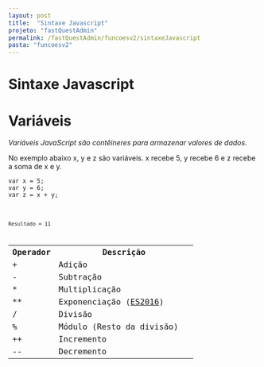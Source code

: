 ```yaml
---
layout: post
title:  "Sintaxe Javascript"
projeto: "fastQuestAdmin"
permalink: /fastQuestAdmin/funcoesv2/sintaxeJavascript
pasta: "funcoesv2"
---
```


# Sintaxe Javascript

# Variáveis
*Variáveis JavaScript são contêineres para armazenar valores de dados.*

No exemplo abaixo x, y e z são variáveis. x recebe 5, y recebe 6 e z recebe a soma de x e y.  
<pre>
<code>var x = 5;
var y = 6;
var z = x + y;<code>
</pre>
Resultado = 11

<table class="w3-table-all notranslate">
<tbody><tr>
<th style="width:25%">Operador</th>
<th>Descrição</th>
</tr>
<tr>
<td>+</td>
<td>Adição</td>
</tr>
<tr>
<td>-</td>
<td>Subtração</td>
</tr>
<tr>
<td>*</td>
<td>Multiplicação</td>
</tr>
<tr>
<td>**</td>
<td>Exponenciação (<a href="js_es6.asp">ES2016</a>)</td>
</tr>
<tr>
<td>/</td>
<td>Divisão</td>
</tr>
<tr>
<td>%</td>
<td>Módulo (Resto da divisão)</td>
</tr>
<tr>
<td>++</td>
<td>Incremento</td>
</tr>
<tr>
<td>--</td>
<td>Decremento</td>
</tr>
</tbody></table>

